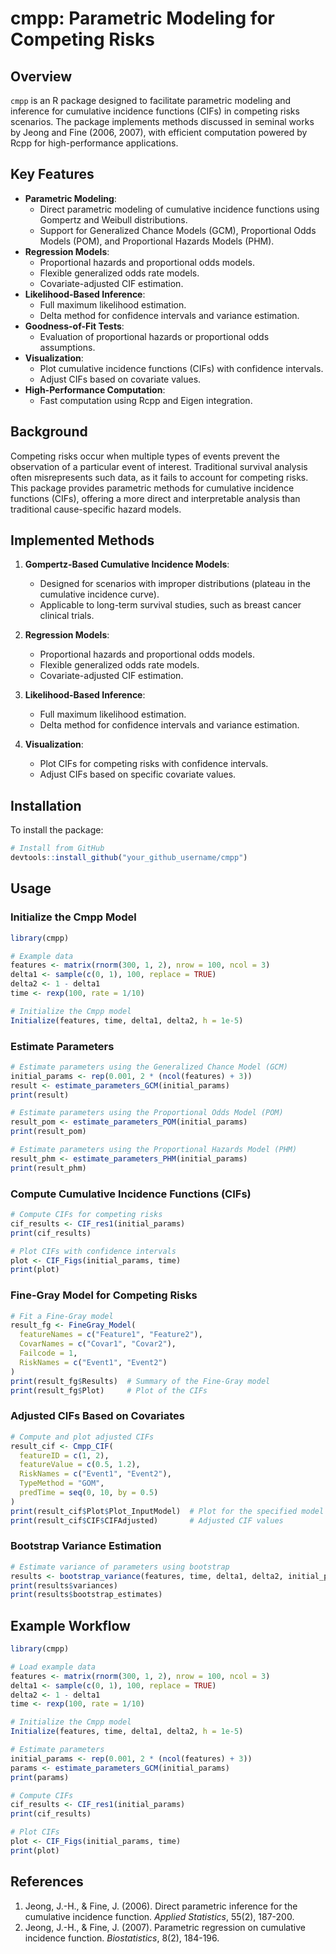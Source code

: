 # cmpp: Parametric Modeling for Competing Risks

## Overview
`cmpp` is an R package designed to facilitate parametric modeling and inference for cumulative incidence functions (CIFs) in competing risks scenarios. The package implements methods discussed in seminal works by Jeong and Fine (2006, 2007), with efficient computation powered by Rcpp for high-performance applications.

## Key Features
- **Parametric Modeling**:
  - Direct parametric modeling of cumulative incidence functions using Gompertz and Weibull distributions.
  - Support for Generalized Chance Models (GCM), Proportional Odds Models (POM), and Proportional Hazards Models (PHM).
- **Regression Models**:
  - Proportional hazards and proportional odds models.
  - Flexible generalized odds rate models.
  - Covariate-adjusted CIF estimation.
- **Likelihood-Based Inference**:
  - Full maximum likelihood estimation.
  - Delta method for confidence intervals and variance estimation.
- **Goodness-of-Fit Tests**:
  - Evaluation of proportional hazards or proportional odds assumptions.
- **Visualization**:
  - Plot cumulative incidence functions (CIFs) with confidence intervals.
  - Adjust CIFs based on covariate values.
- **High-Performance Computation**:
  - Fast computation using Rcpp and Eigen integration.

## Background
Competing risks occur when multiple types of events prevent the observation of a particular event of interest. Traditional survival analysis often misrepresents such data, as it fails to account for competing risks. This package provides parametric methods for cumulative incidence functions (CIFs), offering a more direct and interpretable analysis than traditional cause-specific hazard models.

## Implemented Methods
1. **Gompertz-Based Cumulative Incidence Models**:
   - Designed for scenarios with improper distributions (plateau in the cumulative incidence curve).
   - Applicable to long-term survival studies, such as breast cancer clinical trials.

2. **Regression Models**:
   - Proportional hazards and proportional odds models.
   - Flexible generalized odds rate models.
   - Covariate-adjusted CIF estimation.

3. **Likelihood-Based Inference**:
   - Full maximum likelihood estimation.
   - Delta method for confidence intervals and variance estimation.

4. **Visualization**:
   - Plot CIFs for competing risks with confidence intervals.
   - Adjust CIFs based on specific covariate values.

## Installation
To install the package:
```R
# Install from GitHub
devtools::install_github("your_github_username/cmpp")
```

## Usage

### Initialize the Cmpp Model
```R
library(cmpp)

# Example data
features <- matrix(rnorm(300, 1, 2), nrow = 100, ncol = 3)
delta1 <- sample(c(0, 1), 100, replace = TRUE)
delta2 <- 1 - delta1
time <- rexp(100, rate = 1/10)

# Initialize the Cmpp model
Initialize(features, time, delta1, delta2, h = 1e-5)
```

### Estimate Parameters
```R
# Estimate parameters using the Generalized Chance Model (GCM)
initial_params <- rep(0.001, 2 * (ncol(features) + 3))
result <- estimate_parameters_GCM(initial_params)
print(result)

# Estimate parameters using the Proportional Odds Model (POM)
result_pom <- estimate_parameters_POM(initial_params)
print(result_pom)

# Estimate parameters using the Proportional Hazards Model (PHM)
result_phm <- estimate_parameters_PHM(initial_params)
print(result_phm)
```

### Compute Cumulative Incidence Functions (CIFs)
```R
# Compute CIFs for competing risks
cif_results <- CIF_res1(initial_params)
print(cif_results)

# Plot CIFs with confidence intervals
plot <- CIF_Figs(initial_params, time)
print(plot)
```

### Fine-Gray Model for Competing Risks
```R
# Fit a Fine-Gray model
result_fg <- FineGray_Model(
  featureNames = c("Feature1", "Feature2"),
  CovarNames = c("Covar1", "Covar2"),
  Failcode = 1,
  RiskNames = c("Event1", "Event2")
)
print(result_fg$Results)  # Summary of the Fine-Gray model
print(result_fg$Plot)     # Plot of the CIFs
```

### Adjusted CIFs Based on Covariates
```R
# Compute and plot adjusted CIFs
result_cif <- Cmpp_CIF(
  featureID = c(1, 2),
  featureValue = c(0.5, 1.2),
  RiskNames = c("Event1", "Event2"),
  TypeMethod = "GOM",
  predTime = seq(0, 10, by = 0.5)
)
print(result_cif$Plot$Plot_InputModel)  # Plot for the specified model
print(result_cif$CIF$CIFAdjusted)       # Adjusted CIF values
```

### Bootstrap Variance Estimation
```R
# Estimate variance of parameters using bootstrap
results <- bootstrap_variance(features, time, delta1, delta2, initial_params, n_bootstrap = 500)
print(results$variances)
print(results$bootstrap_estimates)
```

## Example Workflow
```R
library(cmpp)

# Load example data
features <- matrix(rnorm(300, 1, 2), nrow = 100, ncol = 3)
delta1 <- sample(c(0, 1), 100, replace = TRUE)
delta2 <- 1 - delta1
time <- rexp(100, rate = 1/10)

# Initialize the Cmpp model
Initialize(features, time, delta1, delta2, h = 1e-5)

# Estimate parameters
initial_params <- rep(0.001, 2 * (ncol(features) + 3))
params <- estimate_parameters_GCM(initial_params)
print(params)

# Compute CIFs
cif_results <- CIF_res1(initial_params)
print(cif_results)

# Plot CIFs
plot <- CIF_Figs(initial_params, time)
print(plot)
```

## References
1. Jeong, J.-H., & Fine, J. (2006). Direct parametric inference for the cumulative incidence function. *Applied Statistics*, 55(2), 187-200.
2. Jeong, J.-H., & Fine, J. (2007). Parametric regression on cumulative incidence function. *Biostatistics*, 8(2), 184-196.
